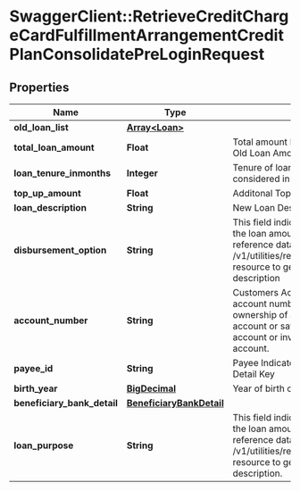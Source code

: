 # SwaggerClient::RetrieveCreditChargeCardFulfillmentArrangementCreditPlanConsolidatePreLoginRequest

## Properties
Name | Type | Description | Notes
------------ | ------------- | ------------- | -------------
**old_loan_list** | [**Array&lt;Loan&gt;**](Loan.md) |  | [optional] 
**total_loan_amount** | **Float** | Total amount borrowed by customer as Loan ie., Old Loan Amount+Top up Amount. | 
**loan_tenure_inmonths** | **Integer** | Tenure of loan against credit card. It is considered in terms of number of months. | 
**top_up_amount** | **Float** | Additonal Topup Amount | 
**loan_description** | **String** | New Loan Description | 
**disbursement_option** | **String** | This field indicates the options/mode in which the loan amount will be disbursed. This is a reference data field. Please use /v1/utilities/referenceData/{disbursementOption} resource to get valid value of this field with description | 
**account_number** | **String** | Customers Account Number with the Bank.   An account number is the primary identifier for ownership of an account, whether a checking account or savings account or credit card account or investment account, or a loan account. | [optional] 
**payee_id** | **String** | Payee Indicator to be mapped against Payee Detail Key | [optional] 
**birth_year** | [**BigDecimal**](BigDecimal.md) | Year of birth of customer | [optional] 
**beneficiary_bank_detail** | [**BeneficiaryBankDetail**](BeneficiaryBankDetail.md) |  | [optional] 
**loan_purpose** | **String** | This field indicates the options/mode in which the loan amount will be disbursed. This is a reference data field. Please use /v1/utilities/referenceData/{loanPurpose} resource to get valid value of this field with description. | [optional] 

